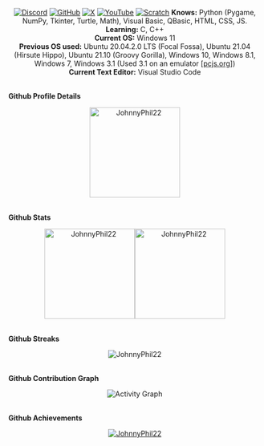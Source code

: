 <p align="center">
    <a href='https://discordapp.com/users/770572659314130975' target="_blank"><img alt='Discord' src='https://img.shields.io/badge/Discord-100000?style=flat&logo=Discord&logoColor=white&labelColor=5a5a5a&color=5965e3'/></a>
    <a href='https://github.com/JohnnyPhil22' target="_blank"><img alt='GitHub' src='https://img.shields.io/badge/GitHub-100000?style=flat&logo=GitHub&logoColor=white&labelColor=000333&color=F5F5F5'/></a>
    <a href='https://twitter.com/johnnyphil22' target="_blank"><img alt='X' src='https://img.shields.io/badge/X_(Twitter)-100000?style=flat&logo=X&logoColor=white&labelColor=000000&color=FFFFFF'/></a>
    <a href='https://www.youtube.com/@JP22_007' target="_blank"><img alt='YouTube' src='https://img.shields.io/badge/YouTube-100000?style=flat&logo=YouTube&logoColor=FF0000&labelColor=FFFFFF&color=FFFFFF'/></a>
    <a href='https://scratch.mit.edu/users/IronMan9559/' target="_blank"><img alt='Scratch' src='https://img.shields.io/badge/Scratch-100000?style=flat&logo=Scratch&logoColor=f1a134&labelColor=eff0f2&color=eff0f2'/></a>
    <b>Knows:</b> Python (Pygame, NumPy, Tkinter, Turtle, Math), Visual Basic, QBasic, HTML, CSS, JS.<br>
    <b>Learning:</b> C, C++<br>
    <b>Current OS:</b> Windows 11<br>
    <b>Previous OS used:</b> Ubuntu 20.04.2.0 LTS (Focal Fossa), Ubuntu 21.04 (Hirsute Hippo), Ubuntu 21.10 (Groovy Gorilla), Windows 10, Windows 8.1, Windows 7, Windows 3.1 (Used 3.1 on an emulator [<a href="https://www.pcjs.org/software/pcx86/sys/windows/3.10/">pcjs.org</a>])<br>
    <b>Current Text Editor:</b> Visual Studio Code<br>
    <br><summary><b>Github Profile Details</b></summary>
    <p align="center"><img height="180em" src="https://github-profile-summary-cards.vercel.app/api/cards/profile-details?username=JohnnyPhil22&theme=github_dark" alt="JohnnyPhil22" align = "center"/></p>
    <br><summary><b>Github Stats</b></summary>
    <p align="center"><img height="180em" src="https://github-readme-stats.vercel.app/api?username=JohnnyPhil22&hide_border=true&count_private=true&show_icons=true&theme=radical" alt="JohnnyPhil22" align = "center"/><img height="180em" src="https://github-readme-stats.vercel.app/api/top-langs?username=JohnnyPhil22&show_icons=true&locale=en&layout=compact&hide_border=true&theme=radical" alt="JohnnyPhil22" align = "center"/></p>
    <br><summary><b>Github Streaks</b></summary>
    <p align="center"><img src="https://github-readme-streak-stats.herokuapp.com/?user=JohnnyPhil22&theme=black-ice&hide_border=true&stroke=0000&background=0D1117&ring=e05397&fire=e05397&currStreakLabel=e05397" alt="JohnnyPhil22" /></p>
    <br><summary><b>Github Contribution Graph</b></summary>
    <p align="center"<a href="#"><img alt="Activity Graph" src="https://activity-graph.herokuapp.com/graph?username=JohnnyPhil22&bg_color=0D1117&color=e05397&line=e05397&point=FFFFFF&hide_border=true&" /></a></p>
    <br><summary><b>Github Achievements</b></summary>
    <p align="center"> <a href="https://github.com/JohnnyPhil22"><img src="https://github-profile-trophy.vercel.app/?username=JohnnyPhil22&margin-w=5&theme=radical" alt="JohnnyPhil22" /></a></p>
